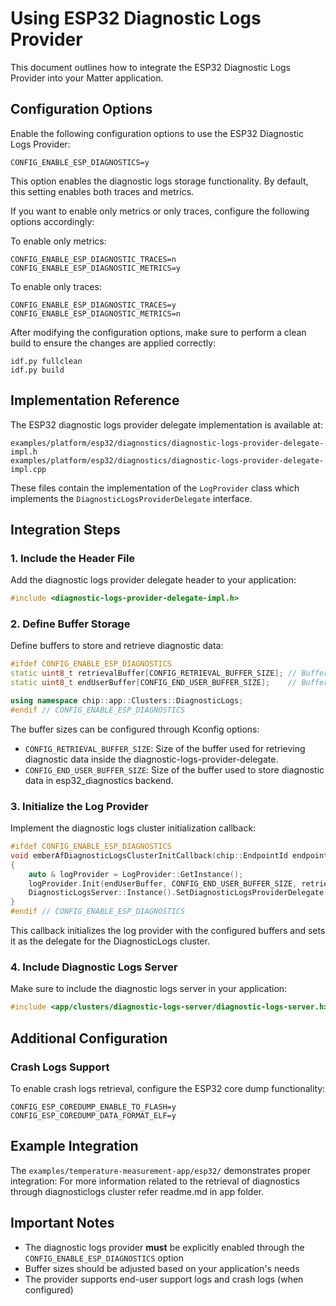 # Using ESP32 Diagnostic Logs Provider

This document outlines how to integrate the ESP32 Diagnostic Logs Provider into
your Matter application.

## Configuration Options

Enable the following configuration options to use the ESP32 Diagnostic Logs
Provider:

```
CONFIG_ENABLE_ESP_DIAGNOSTICS=y
```

This option enables the diagnostic logs storage functionality. By default, this
setting enables both traces and metrics.

If you want to enable only metrics or only traces, configure the following
options accordingly:

To enable only metrics:

```
CONFIG_ENABLE_ESP_DIAGNOSTIC_TRACES=n
CONFIG_ENABLE_ESP_DIAGNOSTIC_METRICS=y
```

To enable only traces:

```
CONFIG_ENABLE_ESP_DIAGNOSTIC_TRACES=y
CONFIG_ENABLE_ESP_DIAGNOSTIC_METRICS=n
```

After modifying the configuration options, make sure to perform a clean build to
ensure the changes are applied correctly:

```
idf.py fullclean
idf.py build
```

## Implementation Reference

The ESP32 diagnostic logs provider delegate implementation is available at:

```
examples/platform/esp32/diagnostics/diagnostic-logs-provider-delegate-impl.h
examples/platform/esp32/diagnostics/diagnostic-logs-provider-delegate-impl.cpp
```

These files contain the implementation of the `LogProvider` class which
implements the `DiagnosticLogsProviderDelegate` interface.

## Integration Steps

### 1. Include the Header File

Add the diagnostic logs provider delegate header to your application:

```cpp
#include <diagnostic-logs-provider-delegate-impl.h>
```

### 2. Define Buffer Storage

Define buffers to store and retrieve diagnostic data:

```cpp
#ifdef CONFIG_ENABLE_ESP_DIAGNOSTICS
static uint8_t retrievalBuffer[CONFIG_RETRIEVAL_BUFFER_SIZE]; // Buffer for retrieving diagnostics
static uint8_t endUserBuffer[CONFIG_END_USER_BUFFER_SIZE];    // Buffer for storing diagnostics

using namespace chip::app::Clusters::DiagnosticLogs;
#endif // CONFIG_ENABLE_ESP_DIAGNOSTICS
```

The buffer sizes can be configured through Kconfig options:

-   `CONFIG_RETRIEVAL_BUFFER_SIZE`: Size of the buffer used for retrieving
    diagnostic data inside the diagnostic-logs-provider-delegate.
-   `CONFIG_END_USER_BUFFER_SIZE`: Size of the buffer used to store diagnostic
    data in esp32_diagnostics backend.

### 3. Initialize the Log Provider

Implement the diagnostic logs cluster initialization callback:

```cpp
#ifdef CONFIG_ENABLE_ESP_DIAGNOSTICS
void emberAfDiagnosticLogsClusterInitCallback(chip::EndpointId endpoint)
{
    auto & logProvider = LogProvider::GetInstance();
    logProvider.Init(endUserBuffer, CONFIG_END_USER_BUFFER_SIZE, retrievalBuffer, CONFIG_RETRIEVAL_BUFFER_SIZE);
    DiagnosticLogsServer::Instance().SetDiagnosticLogsProviderDelegate(endpoint, &logProvider);
}
#endif // CONFIG_ENABLE_ESP_DIAGNOSTICS
```

This callback initializes the log provider with the configured buffers and sets
it as the delegate for the DiagnosticLogs cluster.

### 4. Include Diagnostic Logs Server

Make sure to include the diagnostic logs server in your application:

```cpp
#include <app/clusters/diagnostic-logs-server/diagnostic-logs-server.h>
```

## Additional Configuration

### Crash Logs Support

To enable crash logs retrieval, configure the ESP32 core dump functionality:

```
CONFIG_ESP_COREDUMP_ENABLE_TO_FLASH=y
CONFIG_ESP_COREDUMP_DATA_FORMAT_ELF=y
```

## Example Integration

The `examples/temperature-measurement-app/esp32/` demonstrates proper
integration: For more information related to the retrieval of diagnostics
through diagnosticlogs cluster refer readme.md in app folder.

## Important Notes

-   The diagnostic logs provider **must** be explicitly enabled through the
    `CONFIG_ENABLE_ESP_DIAGNOSTICS` option
-   Buffer sizes should be adjusted based on your application's needs
-   The provider supports end-user support logs and crash logs (when configured)
